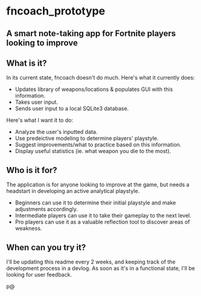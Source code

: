 # fncoach_prototype
## A smart note-taking app for Fortnite players looking to improve

## What is it?
In its current state, fncoach doesn't do much. Here's what it currently does:
* Updates library of weapons/locations & populates GUI with this information.
* Takes user input.
* Sends user input to a local SQLite3 database.

Here's what I want it to do:
* Analyze the user's inputted data.
* Use predeictive modeling to determine players' playstyle.
* Suggest improvements/what to practice based on this information.
* Display useful statistics (ie. what weapon you die to the most).

## Who is it for?
The application is for anyone looking to improve at the game, but needs a headstart in developing an active analytical playstyle. 
* Beginners can use it to determine their initial playstyle and make adjustments accordingly.
* Intermediate players can use it to take their gameplay to the next level.
* Pro players can use it as a valuable reflection tool to discover areas of weakness.

## When can you try it?
I'll be updating this readme every 2 weeks, and keeping track of the development process in a devlog. As soon as it's in a functional state, I'll be looking for user feedback.

p@


